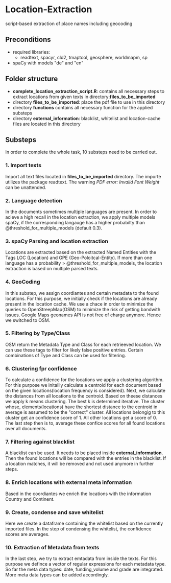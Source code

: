 # Location-Extraction
script-based extraction of place names including geocoding


## Preconditions
* required libraries:
  + readtext, spacyr, cld2, tmaptool, geosphere, worldmapm, sp
* spaCy with models "de" and "en"

## Folder structure
* **complete_location_extraction_script.R**: contains all necessary steps to extract locations from given texts in directory:**files_to_be_imported** 
* directory **files_to_be_imported**: place the pdf file to use in this directory
* directory **functions** contains all necessary function for the applied substeps
* directory **external_information**: blacklist, whitelist and location-cache files are located in this directory

## Substeps
In order to complete the whole task, 10 substeps need to be carried out.
### 1. Import texts
Import all text files located in **files_to_be_imported** directory. The importe utilizes the package readtext. The warning *PDF error: Invalid Font Weight* can be unattended.
### 2. Language detection
In the documents sometimes multiple languages are present. In order to acieve a high recall in the location extraction, we apply multiple models spaCy, if the corresponding langauge has a higher probabilty than @threshold_for_multiple_models (default 0.3). 

### 3. spaCy Parsing and location extraction
Locations are extracted based on the extracted Named Entities with the Tags LOC (Location) and GPE (Geo-Poloitcal-Entity).
If more than one language has a probability > @threshold_for_multiple_models, the location extraction is based on multiple parsed texts.

### 4. GeoCoding
In this substep, we assign coordiantes and certain metadata to the found locations. For this purpose, we initially check if the locations are already present in the location cache. We use a chace in order to minimize the queries to OpenStreepMap(OSM) to minimize the risk of getting bandwith issues. Google Maps geonames API is not free of charge anymore. Hence we switched to OSM.

### 5. Filtering by Type/Class
OSM return the Metadata Type and Class for each retrieeved location. We can use these tags to filter for likely false positive entries. Certain combinations of Type and Class can be used for filtering. 

### 6. Clustering fpr confidence
To calculate a confidence for the locations we apply a clustering algorithm. For this purpose we initailly calculate a centroid for each document based on the given locations(location frequency is considered). Next, we calculate the distances from all locations to the centroid. Based on theese distances we apply k means clustering. The best k is determined iterative. The cluster whose, elements(locations) have the shortest distance to the centroid in average is assumed to be the "correct" cluster. All locations belongig to this cluster get an confidence score of 1. All other locations get a score of 0.
The last step then is to, average these confice scores for all found locations over all documents.

### 7. Filtering against blacklist
A blacklist can be used. It needs to be placed inside **external_information**. Then the found locations will be compared with the entries in the blacklist. If a location matches, it will be removed and not used anymore in further steps.

### 8. Enrich locations with external meta information
Based in the coordiantes we enrich the locations with the information Country and Continent.

### 9. Create, condense and save whitelist
Here we create a dataframe containing the whitelist based on the currently imported files. In the step of condensing the whitelist, the confidence scores are averages.

### 10. Extraction of Metadata from texts
In the last step, we try to extract emtadata from inside the texts. For this purpose we defince a vector of regular expressions for each metadata type. So far the meta data types: date, funding_volume and grade are integrated. More meta data types can be added accordingly. 

